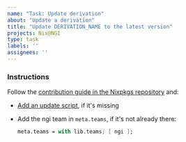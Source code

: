```yaml
---
name: "Task: Update derivation"
about: "Update a derivation"
title: "Update DERIVATION_NAME to the latest version"
projects: Nix@NGI
type: task
labels: ''
assignees: ''
---
```


### Instructions

Follow the [contribution guide in the Nixpkgs repository](https://github.com/NixOS/nixpkgs/blob/master/pkgs/README.md) and:

- [Add an update script](https://github.com/ngi-nix/ngipkgs/issues/new?template=task-drv-update-script.yaml), if it's missing
<!-- TODO: - Make sure that it works, by triggering it locally: `COMMAND` -->
- Add the ngi team in `meta.teams`, if it's not already there:

  ```nix
  meta.teams = with lib.teams; [ ngi ];
  ```
<!-- TODO: create contributor documentation for this task -->

